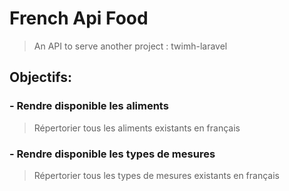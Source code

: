 # French Api Food

> An API to serve another project : twimh-laravel

## Objectifs:

###  - Rendre disponible les aliments
  > Répertorier tous les aliments existants en français

###  - Rendre disponible les types de mesures
  > Répertorier tous les types de mesures existants en français

